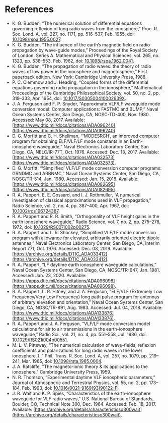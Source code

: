 # References

- K. G. Budden, “The numerical solution of differential equations governing reflexion of long radio waves from the ionosphere,” Proc. R. Soc. Lond. A, vol. 227, no. 1171, pp. 516–537, Feb. 1955, doi: [10.1098/rspa.1955.0027](https://doi.org/10.1098/rspa.1955.0027).
- K. G. Budden, “The influence of the earth’s magnetic field on radio propagation by wave-guide modes,” Proceedings of the Royal Society of London. Series A. Mathematical and Physical Sciences, vol. 265, no. 1323, pp. 538–553, Feb. 1962, doi: [10.1098/rspa.1962.0041](https://doi.org/10.1098/rspa.1962.0041).
- K. G. Budden, “The propagation of radio waves: the theory of radio waves of low power in the ionosphere and magnetosphere,” First paperback edition. New York: Cambridge University Press, 1988.
- P. C. Clemmow and J. Heading, “Coupled forms of the differential equations governing radio propagation in the ionosphere,” Mathematical Proceedings of the Cambridge Philosophical Society, vol. 50, no. 2, pp. 319–333, Apr. 1954, doi: [10.1017/S030500410002939X](https://doi.org/10.1017/S030500410002939X).
- J. A. Ferguson and F. P. Snyder, “Approximate VLF/LF waveguide mode conversion model: Computer applications: FASTMC and BUMP,” Naval Ocean Systems Center, San Diego, CA, NOSC-TD-400, Nov. 1980. Accessed: May 08, 2017. Available: [https://www.dtic.mil/docs/citations/ADA096240](https://www.dtic.mil/docs/citations/ADA096240).
- D. G. Morfitt and C. H. Shellman, “‘MODESRCH’, an improved computer program for obtaining ELF/VLF/LF mode constants in an Earth-ionosphere waveguide,” Naval Electronics Laboratory Center, San Diego, CA, NELC/IR-77T, Oct. 1976. Accessed: Dec. 13, 2017. Available: [https://www.dtic.mil/docs/citations/ADA032573](https://www.dtic.mil/docs/citations/ADA032573).
- D. G. Morfitt, “‘Simplified’ VLF/LF mode conversion computer programs: GRNDMC and ARBNMC,” Naval Ocean Systems Center, San Diego, CA, NOSC/TR-514, Jan. 1980. Accessed: Jan. 15, 2018. Available: [https://www.dtic.mil/docs/citations/ADA082695](https://www.dtic.mil/docs/citations/ADA082695).
- R. A. Pappert, E. E. Gossard, and I. J. Rothmuller, “A numerical investigation of classical approximations used in VLF propagation,” Radio Science, vol. 2, no. 4, pp. 387–400, Apr. 1967, doi: [10.1002/rds196724387](https://doi.org/10.1002/rds196724387).
- R. A. Pappert and R. R. Smith, “Orthogonality of VLF height gains in the earth ionosphere waveguide,” Radio Science, vol. 7, no. 2, pp. 275–278, 1972, doi: [10.1029/RS007i002p00275](https://doi/org/10.1029/RS007i002p00275).
- R. A. Pappert and L. R. Shockey, “Simplified VLF/LF mode conversion program with allowance for elevated, arbitrarily oriented electric dipole antennas,” Naval Electronics Laboratory Center, San Diego, CA, Interim Report 771, Oct. 1976. Accessed: Dec. 03, 2019. Available: [https://archive.org/details/DTIC_ADA033412](https://archive.org/details/DTIC_ADA033412).
- R. A. Pappert, “LF daytime earth ionosphere waveguide calculations,” Naval Ocean Systems Center, San Diego, CA, NOSC/TR-647, Jan. 1981. Accessed: Jan. 23, 2020. Available: [https://apps.dtic.mil/docs/citations/ADA096098](https://apps.dtic.mil/docs/citations/ADA096098).
- R. A. Pappert, L. R. Hitney, and J. A. Ferguson, “ELF/VLF (Extremely Low Frequency/Very Low Frequency) long path pulse program for antennas of arbitrary elevation and orientation,” Naval Ocean Systems Center, San Diego, CA, NOSC/TR-891, Aug. 1983. Accessed: Jul. 04, 2018. Available: [https://www.dtic.mil/docs/citations/ADA133876](https://www.dtic.mil/docs/citations/ADA133876).
- R. A. Pappert and J. A. Ferguson, “VLF/LF mode conversion model calculations for air to air transmissions in the earth-ionosphere waveguide,” Radio Sci., vol. 21, no. 4, pp. 551–558, Jul. 1986, doi: [10.1029/RS021i004p00551](https://doi.org/10.1029/RS021i004p00551).
- M. L. V. Pitteway, “The numerical calculation of wave-fields, reflexion coefficients and polarizations for long radio waves in the lower ionosphere. I.,” Phil. Trans. R. Soc. Lond. A, vol. 257, no. 1079, pp. 219–241, Mar. 1965, doi: [10.1098/rsta.1965.0004](https://doi.org/10.1098/rsta.1965.0004).
- J. A. Ratcliffe, "The magneto-ionic theory & its applications to the ionosphere," Cambridge University Press, 1959.
- N. R. Thomson, “Experimental daytime VLF ionospheric parameters,” Journal of Atmospheric and Terrestrial Physics, vol. 55, no. 2, pp. 173–184, Feb. 1993, doi: [10.1016/0021-9169(93)90122-F](https://doi.org/10.1016/0021-9169(93)90122-F).
- J. R. Wait and K. P. Spies, “Characteristics of the earth-ionosphere waveguide for VLF radio waves,” U.S. National Bureau of Standards, Boulder, CO, Technical Note 300, Dec. 1964. Accessed: Feb. 18, 2017. Available: [https://archive.org/details/characteristicso300wait](https://archive.org/details/characteristicso300wait).
